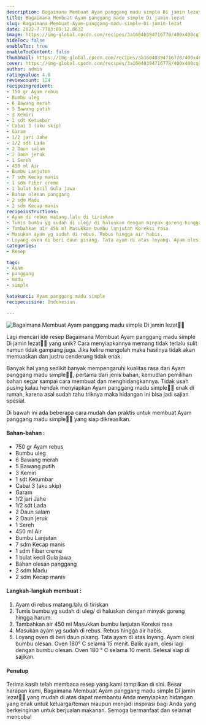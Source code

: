 ```yaml
---
description: Bagaimana Membuat Ayam panggang madu simple Di jamin lezat"
title: Bagaimana Membuat Ayam panggang madu simple Di jamin lezat
slug: Bagaimana-Membuat-Ayam-panggang-madu-simple-Di-jamin-lezat
date: 2022-7-7T03:09:12.063Z
image: https://img-global.cpcdn.com/recipes/3a16040394716778/400x400cq70/photo.jpg
hideToc: false
enableToc: true
enableTocContent: false
thumbnail: https://img-global.cpcdn.com/recipes/3a16040394716778/400x400cq70/photo.jpg
cover: https://img-global.cpcdn.com/recipes/3a16040394716778/400x400cq70/photo.jpg
author: admin
ratingvalue: 4.8
reviewcount: 124
recipeingredient:
- 750 gr Ayam rebus
- Bumbu uleg
- 6 Bawang merah
- 5 Bawang putih
- 3 Kemiri
- 1 sdt Ketumbar
- Cabai 3 (aku skip)
- Garam
- 1/2 jari Jahe
- 1/2 sdt Lada
- 2 Daun salam
- 2 Daun jeruk
- 1 Sereh
- 450 ml Air
- Bumbu Lanjutan
- 7 sdm Kecap manis
- 1 sdm Fiber creme
- 1 bulat kecil Gula jawa
- Bahan olesan panggang
- 2 sdm Madu
- 2 sdm Kecap manis
recipeinstructions:
- Ayam di rebus matang.lalu di tiriskan
- Tumis bumbu yg sudah di uleg/ di haluskan dengan minyak goreng hingga harum.
- Tambahkan air 450 ml Masukkan bumbu lanjutan Koreksi rasa
- Masukan ayam yg sudah di rebus. Rebus hingga air habis.
- Loyang oven di beri daun pisang. Tata ayam di atas loyang. Ayam olesi bumbu olesan. Oven 180° C selama 15 menit. Balik ayam, olesi lagi dengan bumbu olesan. Oven 180 ° C selama 10 menit. Selesai siap di sajikan.
categories:
- Resep

tags:
- Ayam
- panggang
- madu
- simple

katakunci: Ayam panggang madu simple
recipecuisine: Indonesian

---
```


![Bagaimana Membuat Ayam panggang madu simple Di jamin lezat👩‍🍳](https://img-global.cpcdn.com/recipes/3a16040394716778/400x400cq70/photo.jpg)

Lagi mencari ide resep Bagaimana Membuat Ayam panggang madu simple Di jamin lezat👩‍🍳 yang unik? Cara menyiapkannya memang tidak terlalu sulit namun tidak gampang juga. Jika keliru mengolah maka hasilnya tidak akan memuaskan dan justru cenderung tidak enak.

Banyak hal yang sedikit banyak mempengaruhi kualitas rasa dari Ayam panggang madu simple👩‍🍳, pertama dari jenis bahan, kemudian pemilihan bahan segar sampai cara membuat dan menghidangkannya. Tidak usah pusing kalau hendak menyiapkan Ayam panggang madu simple👩‍🍳 enak di rumah, karena asal sudah tahu triknya maka hidangan ini bisa jadi sajian spesial.

Di bawah ini ada beberapa cara mudah dan praktis untuk membuat Ayam panggang madu simple👩‍🍳 yang siap dikreasikan.

<!--inarticleads1-->

#### Bahan-bahan :

- 750 gr Ayam rebus
- Bumbu uleg
- 6 Bawang merah
- 5 Bawang putih
- 3 Kemiri
- 1 sdt Ketumbar
- Cabai 3 (aku skip)
- Garam
- 1/2 jari Jahe
- 1/2 sdt Lada
- 2 Daun salam
- 2 Daun jeruk
- 1 Sereh
- 450 ml Air
- Bumbu Lanjutan
- 7 sdm Kecap manis
- 1 sdm Fiber creme
- 1 bulat kecil Gula jawa
- Bahan olesan panggang
- 2 sdm Madu
- 2 sdm Kecap manis

<!--inarticleads2-->

#### Langkah-langkah membuat :

1. Ayam di rebus matang.lalu di tiriskan
1. Tumis bumbu yg sudah di uleg/ di haluskan dengan minyak goreng hingga harum.
1. Tambahkan air 450 ml Masukkan bumbu lanjutan Koreksi rasa
1. Masukan ayam yg sudah di rebus. Rebus hingga air habis.
1. Loyang oven di beri daun pisang. Tata ayam di atas loyang. Ayam olesi bumbu olesan. Oven 180° C selama 15 menit. Balik ayam, olesi lagi dengan bumbu olesan. Oven 180 ° C selama 10 menit. Selesai siap di sajikan.

#### Penutup

Terima kasih telah membaca resep yang kami tampilkan di sini. Besar harapan kami, Bagaimana Membuat Ayam panggang madu simple Di jamin lezat👩‍🍳 yang mudah di atas dapat membantu Anda menyiapkan hidangan yang enak untuk keluarga/teman maupun menjadi inspirasi bagi Anda yang berkeinginan untuk berjualan makanan. Semoga bermanfaat dan selamat mencoba!